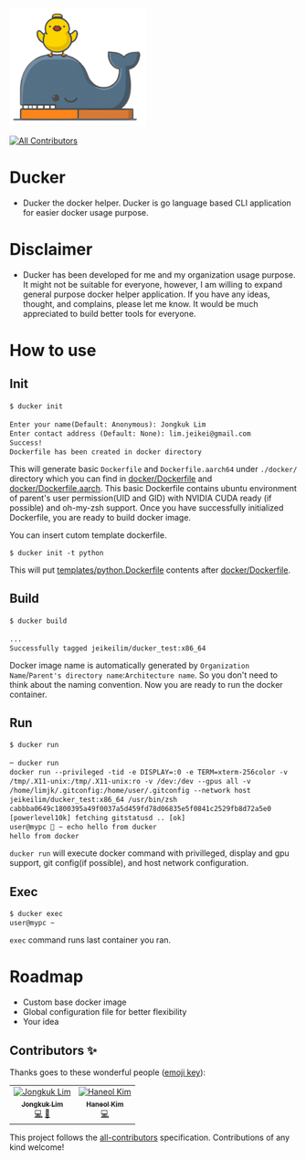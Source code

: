 <img width="240" alt="Ducker icon" src="docs/imgs/ducker_icon.png"></img>
<!-- ALL-CONTRIBUTORS-BADGE:START - Do not remove or modify this section -->
[![All Contributors](https://img.shields.io/badge/all_contributors-2-orange.svg?style=flat-square)](#contributors-)
<!-- ALL-CONTRIBUTORS-BADGE:END -->


# Ducker
- Ducker the docker helper. Ducker is go language based CLI application for easier docker usage purpose.

# Disclaimer
- Ducker has been developed for me and my organization usage purpose. It might not be suitable for everyone, however, I am willing to expand general purpose docker helper application. If you have any ideas, thought, and complains, please let me know. It would be much appreciated to build better tools for everyone.

# How to use
## Init
```shell
$ ducker init

Enter your name(Default: Anonymous): Jongkuk Lim
Enter contact address (Default: None): lim.jeikei@gmail.com
Success!
Dockerfile has been created in docker directory
```

This will generate basic `Dockerfile` and `Dockerfile.aarch64` under `./docker/` directory which you can find in [docker/Dockerfile](docker/Dockerfile) and [docker/Dockerfile.aarch](docker/Dockerfile.aarch). This basic Dockerfile contains ubuntu environment of parent's user permission(UID and GID) with NVIDIA CUDA ready (if possible) and oh-my-zsh support. Once you have successfully initialized Dockerfile, you are ready to build docker image.

You can insert cutom template dockerfile.
```shell
$ ducker init -t python
```

This will put [templates/python.Dockerfile](templates/python.Dockerfile) contents after [docker/Dockerfile](docker/Dockerfile). 


## Build
```shell
$ ducker build

...
Successfully tagged jeikeilim/ducker_test:x86_64
```

Docker image name is automatically generated by `Organization Name`/`Parent's directory name`:`Architecture name`. So you don't need to think about the naming convention. Now you are ready to run the docker container.

## Run
```shell
$ ducker run

─ ducker run
docker run --privileged -tid -e DISPLAY=:0 -e TERM=xterm-256color -v /tmp/.X11-unix:/tmp/.X11-unix:ro -v /dev:/dev --gpus all -v /home/limjk/.gitconfig:/home/user/.gitconfig --network host  jeikeilim/ducker_test:x86_64 /usr/bin/zsh
cabbba0649c1800395a49f0037a5d459fd78d06835e5f0841c2529fb8d72a5e0
[powerlevel10k] fetching gitstatusd .. [ok]
user@mypc  ~ echo hello from ducker
hello from docker
```

`ducker run` will execute docker command with privilleged, display and gpu support, git config(if possible), and host network configuration.

## Exec
```shell
$ ducker exec
user@mypc ~ 
```

`exec` command runs last container you ran.



# Roadmap
- Custom base docker image
- Global configuration file for better flexibility
- Your idea



## Contributors ✨

Thanks goes to these wonderful people ([emoji key](https://allcontributors.org/docs/en/emoji-key)):

<!-- ALL-CONTRIBUTORS-LIST:START - Do not remove or modify this section -->
<!-- prettier-ignore-start -->
<!-- markdownlint-disable -->
<table>
  <tbody>
    <tr>
      <td align="center"><a href="https://limjk.ai"><img src="https://avatars.githubusercontent.com/u/10356193?v=4?s=100" width="100px;" alt="Jongkuk Lim"/><br /><sub><b>Jongkuk Lim</b></sub></a><br /><a href="https://github.com/JeiKeiLim/ducker/commits?author=JeiKeiLim" title="Code">💻</a> <a href="#ideas-JeiKeiLim" title="Ideas, Planning, & Feedback">🤔</a></td>
      <td align="center"><a href="https://github.com/ulken94"><img src="https://avatars.githubusercontent.com/u/58245037?v=4?s=100" width="100px;" alt="Haneol Kim"/><br /><sub><b>Haneol Kim</b></sub></a><br /><a href="https://github.com/JeiKeiLim/ducker/commits?author=ulken94" title="Code">💻</a></td>
    </tr>
  </tbody>
</table>

<!-- markdownlint-restore -->
<!-- prettier-ignore-end -->

<!-- ALL-CONTRIBUTORS-LIST:END -->

This project follows the [all-contributors](https://github.com/all-contributors/all-contributors) specification. Contributions of any kind welcome!
